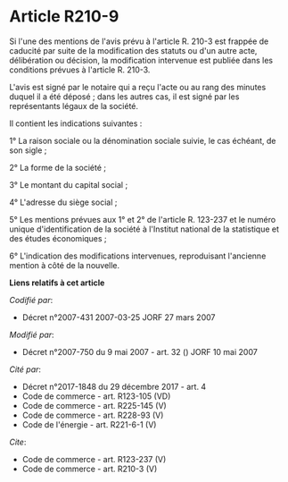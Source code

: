 # Article R210-9

Si l'une des mentions de l'avis prévu à l'article R. 210-3 est frappée de caducité par suite de la modification des statuts
ou d'un autre acte, délibération ou décision, la modification intervenue est publiée dans les conditions prévues à l'article
R. 210-3. 

L'avis est signé par le notaire qui a reçu l'acte ou au rang des minutes duquel il a été déposé ; dans les autres cas, il est
signé par les représentants légaux de la société. 

Il contient les indications suivantes : 

1° La raison sociale ou la dénomination sociale suivie, le cas échéant, de son sigle ; 

2° La forme de la société ; 

3° Le montant du capital social ; 

4° L'adresse du siège social ; 

5° Les mentions prévues aux 1° et 2° de l'article R. 123-237 et le numéro unique d'identification de la société à l'Institut
national de la statistique et des études économiques ; 

6° L'indication des modifications intervenues, reproduisant l'ancienne mention à côté de la nouvelle.

**Liens relatifs à cet article**

_Codifié par_:

  - Décret n°2007-431 2007-03-25 JORF 27 mars 2007

_Modifié par_:

  - Décret n°2007-750 du 9 mai 2007 - art. 32 () JORF 10 mai 2007

_Cité par_:

  - Décret n°2017-1848 du 29 décembre 2017 - art. 4
  - Code de commerce - art. R123-105 (VD)
  - Code de commerce - art. R225-145 (V)
  - Code de commerce - art. R228-93 (V)
  - Code de l'énergie - art. R221-6-1 (V)

_Cite_:

  - Code de commerce - art. R123-237 (V)
  - Code de commerce - art. R210-3 (V)
